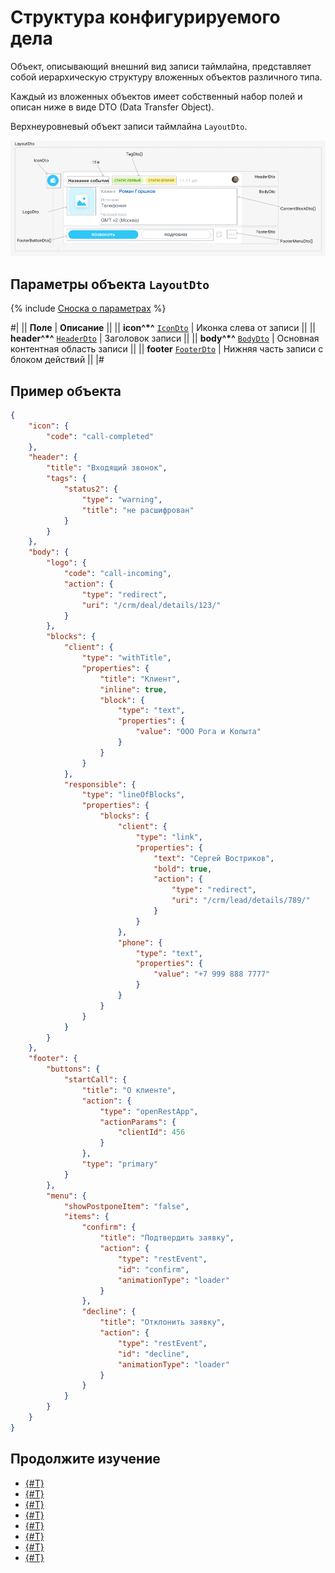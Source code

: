 # Структура конфигурируемого дела

Объект, описывающий внешний вид записи таймлайна, представляет собой иерархическую структуру вложенных объектов различного типа.

Каждый из вложенных объектов имеет собственный набор полей и описан ниже в виде DTO (Data Transfer Object).

Верхнеуровневый объект записи таймлайна `LayoutDto`.

![Верхнеуровневый объект записи таймлайна](./_images/LayoutDto.png)

## Параметры объекта `LayoutDto`

{% include [Сноска о параметрах](../../../../../../_includes/required.md) %}

#|
|| **Поле** | **Описание** ||
|| **icon^*^**
[`IconDto`](./icon.md) | Иконка слева от записи ||
|| **header^*^**
[`HeaderDto`](./header.md) | Заголовок записи ||
|| **body^*^**
[`BodyDto`](./body.md) | Основная контентная область записи ||
|| **footer**
[`FooterDto`](./footer.md) | Нижняя часть записи с блоком действий ||
|#

## Пример объекта

```json
{
    "icon": {
        "code": "call-completed"
    },
    "header": {
        "title": "Входящий звонок",
        "tags": {
            "status2": {
                "type": "warning",
                "title": "не расшифрован"
            }
        }
    },
    "body": {
        "logo": {
            "code": "call-incoming",
            "action": {
                "type": "redirect",
                "uri": "/crm/deal/details/123/"
            }
        },
        "blocks": {
            "client": {
                "type": "withTitle",
                "properties": {
                    "title": "Клиент",
                    "inline": true,
                    "block": {
                        "type": "text",
                        "properties": {
                            "value": "ООО Рога и Копыта"
                        }
                    }
                }
            },
            "responsible": {
                "type": "lineOfBlocks",
                "properties": {
                    "blocks": {
                        "client": {
                            "type": "link",
                            "properties": {
                                "text": "Сергей Востриков",
                                "bold": true,
                                "action": {
                                    "type": "redirect",
                                    "uri": "/crm/lead/details/789/"
                                }
                            }
                        },
                        "phone": {
                            "type": "text",
                            "properties": {
                                "value": "+7 999 888 7777"
                            }
                        }
                    }
                }
            }
        }
    },
    "footer": {
        "buttons": {
            "startCall": {
                "title": "О клиенте",
                "action": {
                    "type": "openRestApp",
                    "actionParams": {
                        "clientId": 456
                    }
                },
                "type": "primary"
            }
        },
        "menu": {
            "showPostponeItem": "false",
            "items": {
                "confirm": {
                    "title": "Подтвердить заявку",
                    "action": {
                        "type": "restEvent",
                        "id": "confirm",
                        "animationType": "loader"
                    }
                },
                "decline": {
                    "title": "Отклонить заявку",
                    "action": {
                        "type": "restEvent",
                        "id": "decline",
                        "animationType": "loader"
                    }
                }
            }
        }
    }
}
```

## Продолжите изучение

- [{#T}](./icon.md)
- [{#T}](./header.md)
- [{#T}](./body.md)
- [{#T}](./footer.md)
- [{#T}](./menu-item.md)
- [{#T}](./field-types.md)
- [{#T}](./rest-app-layout-dto.md)
- [{#T}](./examples.md)
